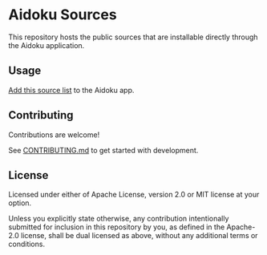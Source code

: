 # Aidoku Sources
This repository hosts the public sources that are installable directly through the Aidoku application.

## Usage
[Add this source list](https://aidoku.app/add-source-list/?url=https://raw.githubusercontent.com/geniusgordon/aidoku-community-sources/gh-pages/) to the Aidoku app.

## Contributing
Contributions are welcome!

See [CONTRIBUTING.md](./.github/CONTRIBUTING.md) to get started with development.

## License
Licensed under either of Apache License, version 2.0 or MIT license at your option.

Unless you explicitly state otherwise, any contribution intentionally submitted for inclusion in this repository by you, as defined in the Apache-2.0 license, shall be dual licensed as above, without any additional terms or conditions.
